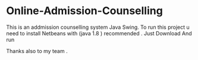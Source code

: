 # Online-Admission-Counselling
This is an addmission counselling system Java Swing.
To run this project u need to install Netbeans with (java 1.8 ) recommended .
Just Download And run

Thanks also to my team .

